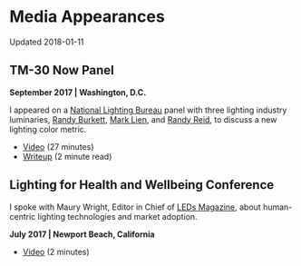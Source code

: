 # Media Appearances

Updated 2018-01-11

## TM-30 Now Panel

**September 2017 | Washington, D.C.**

I appeared on a [National Lighting Bureau](https://nlb.org/) panel with three lighting industry luminaries, [Randy Burkett](https://rbldi.com/), [Mark Lien](https://www.ies.org/presenter/mark-lien/), and [Randy Reid](http://edisonreport.com/), to discuss a new lighting color metric. 

* [Video](https://www.youtube.com/watch?v=9NfgNBPc_08) (27 minutes)
* [Writeup](https://medium.com/@yeutterg/could-you-buy-lighting-like-you-used-to-buy-film-bb9a27af1747) (2 minute read)

## Lighting for Health and Wellbeing Conference

I spoke with Maury Wright, Editor in Chief of [LEDs Magazine](http://www.ledsmagazine.com/index.html), about human-centric lighting technologies and market adoption.

**July 2017 | Newport Beach, California**

* [Video](http://videos.ledsmagazine.com/detail/video/5561222535001/luxtech-foretells-the-future-of-ssl-is-human-centric-lighting) (2 minutes)